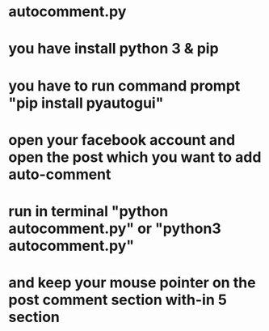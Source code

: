 # autocomment.py
# you have install python 3 & pip
# you have to run command prompt "pip install pyautogui"
# open your facebook account and open the post which you want to add auto-comment
# run in terminal "python autocomment.py" or "python3 autocomment.py"
# and keep your mouse pointer on the post comment section with-in 5 section
